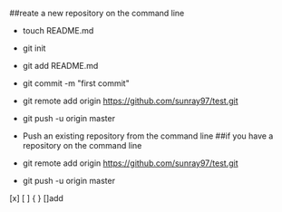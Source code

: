 ##reate a new repository on the command line

- touch README.md

- git init

- git add README.md

- git commit -m "first commit"

- git remote add origin https://github.com/sunray97/test.git

- git push -u origin master

- Push an existing repository from the command line
##if you have a repository on the command line

- git remote add origin https://github.com/sunray97/test.git

- git push -u origin master

[x]  [ ] { } 
[]add


